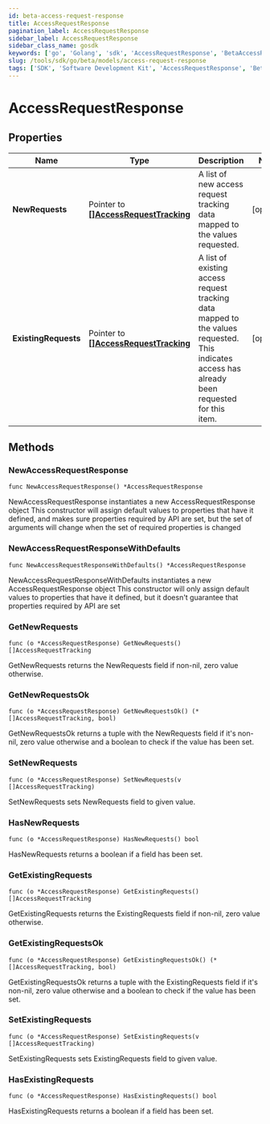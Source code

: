 ```yaml
---
id: beta-access-request-response
title: AccessRequestResponse
pagination_label: AccessRequestResponse
sidebar_label: AccessRequestResponse
sidebar_class_name: gosdk
keywords: ['go', 'Golang', 'sdk', 'AccessRequestResponse', 'BetaAccessRequestResponse'] 
slug: /tools/sdk/go/beta/models/access-request-response
tags: ['SDK', 'Software Development Kit', 'AccessRequestResponse', 'BetaAccessRequestResponse']
---
```


# AccessRequestResponse

## Properties

Name | Type | Description | Notes
------------ | ------------- | ------------- | -------------
**NewRequests** | Pointer to [**[]AccessRequestTracking**](access-request-tracking) | A list of new access request tracking data mapped to the values requested. | [optional] 
**ExistingRequests** | Pointer to [**[]AccessRequestTracking**](access-request-tracking) | A list of existing access request tracking data mapped to the values requested.  This indicates access has already been requested for this item. | [optional] 

## Methods

### NewAccessRequestResponse

`func NewAccessRequestResponse() *AccessRequestResponse`

NewAccessRequestResponse instantiates a new AccessRequestResponse object
This constructor will assign default values to properties that have it defined,
and makes sure properties required by API are set, but the set of arguments
will change when the set of required properties is changed

### NewAccessRequestResponseWithDefaults

`func NewAccessRequestResponseWithDefaults() *AccessRequestResponse`

NewAccessRequestResponseWithDefaults instantiates a new AccessRequestResponse object
This constructor will only assign default values to properties that have it defined,
but it doesn't guarantee that properties required by API are set

### GetNewRequests

`func (o *AccessRequestResponse) GetNewRequests() []AccessRequestTracking`

GetNewRequests returns the NewRequests field if non-nil, zero value otherwise.

### GetNewRequestsOk

`func (o *AccessRequestResponse) GetNewRequestsOk() (*[]AccessRequestTracking, bool)`

GetNewRequestsOk returns a tuple with the NewRequests field if it's non-nil, zero value otherwise
and a boolean to check if the value has been set.

### SetNewRequests

`func (o *AccessRequestResponse) SetNewRequests(v []AccessRequestTracking)`

SetNewRequests sets NewRequests field to given value.

### HasNewRequests

`func (o *AccessRequestResponse) HasNewRequests() bool`

HasNewRequests returns a boolean if a field has been set.

### GetExistingRequests

`func (o *AccessRequestResponse) GetExistingRequests() []AccessRequestTracking`

GetExistingRequests returns the ExistingRequests field if non-nil, zero value otherwise.

### GetExistingRequestsOk

`func (o *AccessRequestResponse) GetExistingRequestsOk() (*[]AccessRequestTracking, bool)`

GetExistingRequestsOk returns a tuple with the ExistingRequests field if it's non-nil, zero value otherwise
and a boolean to check if the value has been set.

### SetExistingRequests

`func (o *AccessRequestResponse) SetExistingRequests(v []AccessRequestTracking)`

SetExistingRequests sets ExistingRequests field to given value.

### HasExistingRequests

`func (o *AccessRequestResponse) HasExistingRequests() bool`

HasExistingRequests returns a boolean if a field has been set.


